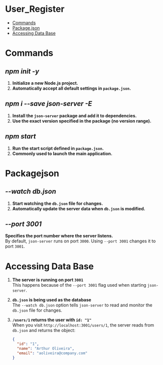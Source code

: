 # User_Register

- [Commands](#commands)
- [Package.json](#packagejson)
- [Accessing Data Base](#accessing-data-base)

# Commands
## *npm init -y*

1. **Initialize a new Node.js project.**  
2. **Automatically accept all default settings in `package.json`.**

## *npm i --save json-server -E*

1. **Install the `json-server` package and add it to dependencies.**  
2. **Use the exact version specified in the package (no version range).**

## *npm start*

1. **Run the start script defined in `package.json`.**  
2. **Commonly used to launch the main application.**


# Packagejson
## *--watch db.json*

1. **Start watching the `db.json` file for changes.**  
2. **Automatically update the server data when `db.json` is modified.**
## *--port 3001*

**Specifies the port number where the server listens.**  
By default, `json-server` runs on port `3000`. Using `--port 3001` changes it to port `3001`.



# Accessing Data Base

1. **The server is running on port `3001`**  
   This happens because of the `--port 3001` flag used when starting `json-server`.

2. **`db.json` is being used as the database**  
   The `--watch db.json` option tells `json-server` to read and monitor the `db.json` file for changes.

3. **`/users/1` returns the user with `id: "1"`**  
   When you visit `http://localhost:3001/users/1`, the server reads from `db.json` and returns the object:

   ```json
   {
     "id": "1",
     "name": "Arthur Oliveira",
     "email": "aoliveira@company.com"
   }

